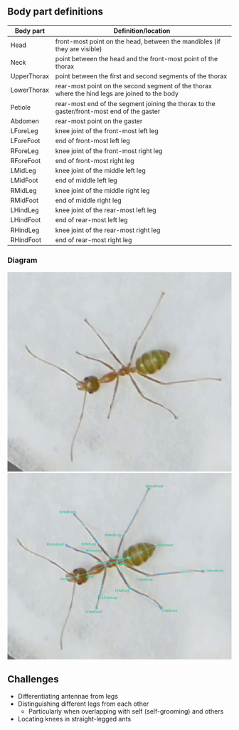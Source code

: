 ## Body part definitions
| Body part   | Definition/location                                                                            |
| ----------- | ---------------------------------------------------------------------------------------------- |
| Head        | front-most point on the head, between the mandibles (if they are visible)                      |
| Neck	      | point between the head and the front-most point of the thorax				       |
| UpperThorax | point between the first and second segments of the thorax                                      |
| LowerThorax | rear-most point on the second segment of the thorax where the hind legs are joined to the body |
| Petiole     | rear-most end of the segment joining the thorax to the gaster/front-most end of the gaster     |
| Abdomen     | rear-most point on the gaster                                                                  |
| LForeLeg    | knee joint of the front-most left leg                                                          |
| LForeFoot   | end of front-most left leg                                                                     |
| RForeLeg    | knee joint of the front-most right leg                                                         |
| RForeFoot   | end of front-most right leg                                                                    |
| LMidLeg     | knee joint of the middle left leg                                                              |
| LMidFoot    | end of middle left leg                                                                         |
| RMidLeg     | knee joint of the middle right leg                                                             |
| RMidFoot    | end of middle right leg                                                                        |
| LHindLeg    | knee joint of the rear-most left leg                                                           |
| LHindFoot   | end of rear-most left leg                                                                      |
| RHindLeg    | knee joint of the rear-most right leg                                                          |
| RHindFoot   | end of rear-most right leg                                                                     |

### Diagram
![](images/ant-unlabelled.png)
![](images/ant-labelled.png)

## Challenges
- Differentiating antennae from legs
- Distinguishing different legs from each other
  - Particularly when overlapping with self (self-grooming) and others
- Locating knees in straight-legged ants

